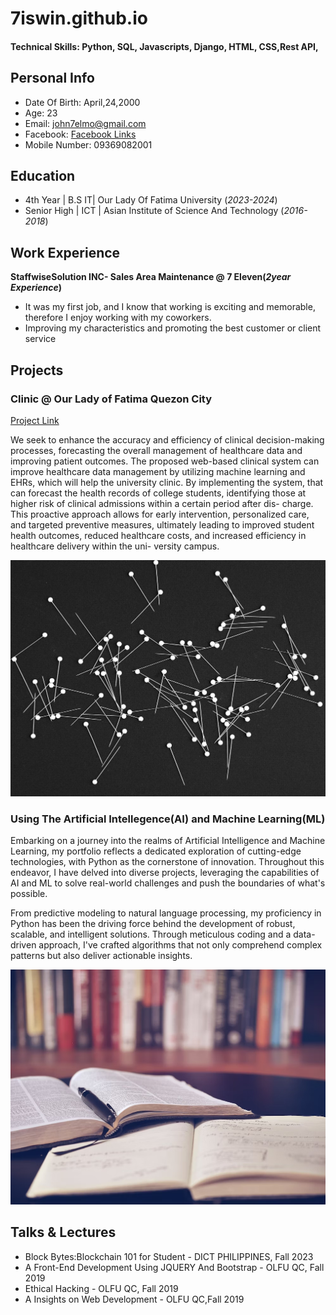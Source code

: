 # 7iswin.github.io

#### Technical Skills: Python, SQL, Javascripts, Django, HTML, CSS,Rest API,

## Personal Info 
- Date Of Birth: April,24,2000
- Age: 23
- Email: john7elmo@gmail.com
- Facebook: [Facebook Links](https://www.facebook.com/7iswin/)
- Mobile Number: 09369082001

## Education
- 4th Year  | B.S  IT| Our Lady Of Fatima University (_2023-2024_)								       		
- Senior High  |	ICT  | Asian Institute of Science And Technology (_2016-2018_)	 			        		

## Work Experience
**StaffwiseSolution INC- Sales Area Maintenance @ 7 Eleven(_2year Experience_)**
- It was my first job, and I know that working is exciting and memorable, therefore I enjoy working with my coworkers.
- Improving my characteristics and promoting the best customer or client service


## Projects
### Clinic @ Our Lady of Fatima Quezon City 
[Project Link](https://universityclinicqc.com/account/?next=/)

We seek to enhance the accuracy and efficiency of clinical decision-making
processes, forecasting the overall management of healthcare data and improving patient
outcomes. The proposed web-based clinical system can improve healthcare data
management by utilizing machine learning and EHRs, which will help the university clinic.
By implementing the system, that can forecast the health records of college students,
identifying those at higher risk of clinical admissions within a certain period after dis-
charge. This proactive approach allows for early intervention, personalized care, and
targeted preventive measures, ultimately leading to improved student health outcomes,
reduced healthcare costs, and increased efficiency in healthcare delivery within the uni-
versity campus.

![EEG Band Discovery](/assets/img/neutral.jpg)

### Using The Artificial Intellegence(AI) and Machine Learning(ML)

Embarking on a journey into the realms of Artificial Intelligence and Machine Learning, my portfolio reflects a dedicated exploration of cutting-edge technologies, with Python as the cornerstone of innovation. Throughout this endeavor, I have delved into diverse projects, leveraging the capabilities of AI and ML to solve real-world challenges and push the boundaries of what's possible.

From predictive modeling to natural language processing, my proficiency in Python has been the driving force behind the development of robust, scalable, and intelligent solutions. Through meticulous coding and a data-driven approach, I've crafted algorithms that not only comprehend complex patterns but also deliver actionable insights.

![Journey Study](/assets/img/book.PNG)

## Talks & Lectures
- Block Bytes:Blockchain 101 for Student - DICT PHILIPPINES, Fall 2023
- A Front-End Development Using JQUERY And Bootstrap - OLFU QC, Fall 2019
- Ethical Hacking - OLFU QC, Fall 2019
- A Insights on Web Development - OLFU QC,Fall 2019




